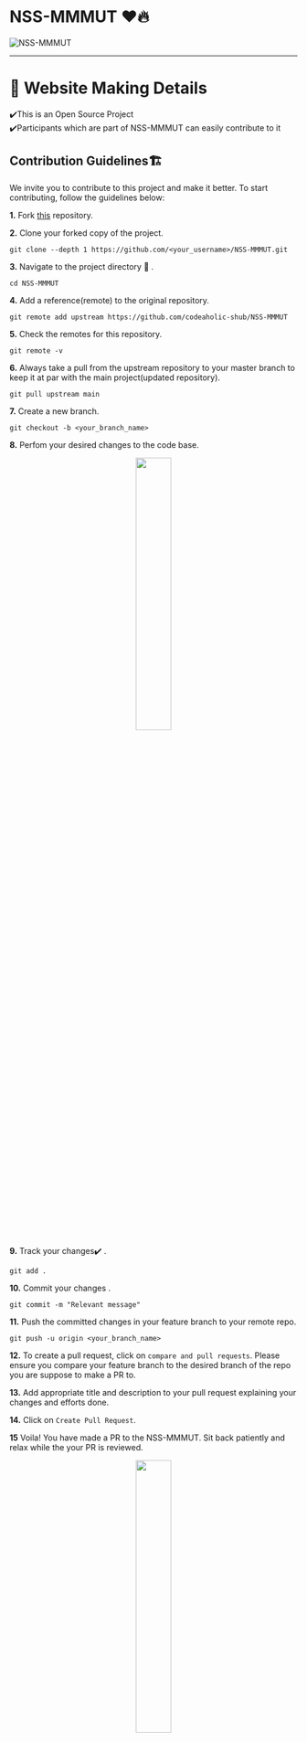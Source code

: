 # NSS-MMMUT ❤️🔥
![NSS-MMMUT](https://user-images.githubusercontent.com/65807708/124395788-b8dcbd00-dd23-11eb-924d-973bb2cb15c2.png)

<hr>

<h1>🎯 Website Making Details </h1>

✔️This is an Open Source Project <br>
✔️Participants which are part of NSS-MMMUT can easily contribute to it <br>

## Contribution Guidelines🏗

 We invite you to contribute to this project and make it better.
To start contributing, follow the guidelines below:

**1.** Fork [this](https://github.com/codeaholic-shub/NSS-MMMUT) repository.

**2.** Clone your forked copy of the project.

```
git clone --depth 1 https://github.com/<your_username>/NSS-MMMUT.git
```

**3.** Navigate to the project directory :file_folder: .

```
cd NSS-MMMUT

```

**4.** Add a reference(remote) to the original repository.

```
git remote add upstream https://github.com/codeaholic-shub/NSS-MMMUT
```

**5.** Check the remotes for this repository.

```
git remote -v
```

**6.** Always take a pull from the upstream repository to your master branch to keep it at par with the main project(updated repository).

```
git pull upstream main
```

**7.** Create a new branch.

```
git checkout -b <your_branch_name>
```

**8.** Perfom your desired changes to the code base.

<p align="center"><img width=35% src="https://media2.giphy.com/media/L1R1tvI9svkIWwpVYr/giphy.gif?cid=ecf05e47pzi2rpig0vc8pjusra8hiai1b91zgiywvbubu9vu&rid=giphy.gif"></p>

**9.** Track your changes:heavy_check_mark: .

```
git add .
```

**10.** Commit your changes .

```
git commit -m "Relevant message"
```

**11.** Push the committed changes in your feature branch to your remote repo.

```
git push -u origin <your_branch_name>
```

**12.** To create a pull request, click on `compare and pull requests`. Please ensure you compare your feature branch to the desired branch of the repo you are suppose to make a PR to.

**13.** Add appropriate title and description to your pull request explaining your changes and efforts done.

**14.** Click on `Create Pull Request`.

**15** Voila! You have made a PR to the NSS-MMMUT. Sit back patiently and relax while the your PR is reviewed.

<p align="center"><img src="https://media.giphy.com/media/5mCQOcUfywmyI/giphy.gif" width=35%></p>

In case of any help, please free to contact [us](shubhankar.poddar789@gmail.com) via email !


 <h1 align=center> Project Admin ❤️ </h1>
<p align="center">

<table>
  <tbody><tr>
    <td align="center"><a href="https://github.com/codeaholic-shub"><img alt="" src="https://avatars.githubusercontent.com/codeaholic-shub" width="130px;"><br><sub><b> Shubhankar Poddar </b></sub></a><br><a href="https://github.com/codeaholic-shub/NSS-MMMUT/commits?author=codeaholic-shub" title="Code">💻 </a></td> </a></td>
 <td align="center"><a href="https://github.com/JyotiKumari2"><img alt="" src="https://avatars.githubusercontent.com/JyotiKuamri2" width="130px;"><br><sub><b> Jyoti Kumari </b></sub></a><br><a href="https://github.com/JyotiKumari2/NSS-MMMUT/commits?author=JyotiKumari2" title="Code">💻 </a></td> </a></td>
</tbody></table>








<h2 align=center> ✨ Contributors </h2>

Thanks go to these **Wonderful People** 👨🏻‍💻: 🚀 **Contributions** of any kind are welcome!

<table>
	<tr>
		 <td>
  <a href="https://github.com/codeaholic-shub/NSS-MMMUT/graphs/contributors">
  <img src="https://contributors-img.web.app/image?repo=codeaholic-shub/NSS-MMMUT" />
  </a>
		</td>
	</tr>
</table>


# Connect Us On 🤝:
<p align="center">
  <a href="https://www.instagram.com/nss_mmmut/">
    <img src="https://img.shields.io/badge/Instagram-E4405F?style=for-the-badge&logo=instagram&logoColor=white">
  </a>
<a href="https://www.facebook.com/nssmmmutgkp/">
    <img src="https://img.shields.io/badge/Facebook-1877F2?style=for-the-badge&logo=facebook&logoColor=white">
  </a>
<a href="https://chat.whatsapp.com/L4K1EGQqzaj8HKT3asGbNA">
    <img src="https://img.shields.io/badge/-Whatsapp-2EC866?style=for-the-badge&logo=whatsapp&logoColor=white">
  </a>
<a href="https://t.me/joinchat/TZMqcZzqtCfJbP0v">
    <img src="https://img.shields.io/badge/Telegram-1DA1F2?style=for-the-badge&logo=telegram&logoColor=white">
  </a>

<hr>

<h1 align=center>Happy Contributing 👨‍💻 </h1>

